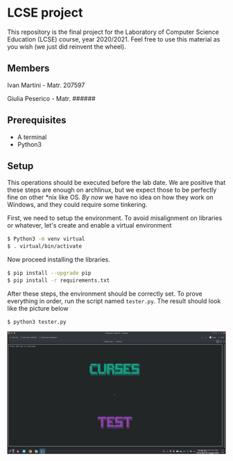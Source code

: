 # LCSE project
This repository is the final project for the Laboratory of Computer Science Education (LCSE) course, year 2020/2021. Feel free to use this material as you wish (we just did reinvent the wheel).

## Members
Ivan Martini - Matr. 207597

Giulia Peserico - Matr. ######

## Prerequisites
- A terminal
- Python3 

## Setup
This operations should be executed before the lab date. We are positive that these steps are enough on archlinux, but we expect those to be perfectly fine on other \*nix like OS. *By now* we have no idea on how they work on Windows, and they could require some tinkering.

First, we need to setup the environment. To avoid misalignment on libraries or whatever, let's create and enable a virtual environment

```bash
$ Python3 -m venv virtual
$ . virtual/bin/activate
```

Now proceed installing the libraries.
```bash
$ pip install --upgrade pip
$ pip install -r requirements.txt
```

After these steps, the environment should be correctly set. To prove everything in order, run the script named `tester.py`. The result should look like the picture below

```bash
$ python3 tester.py
```

![GitHub Logo](./tester_screenshot.png)